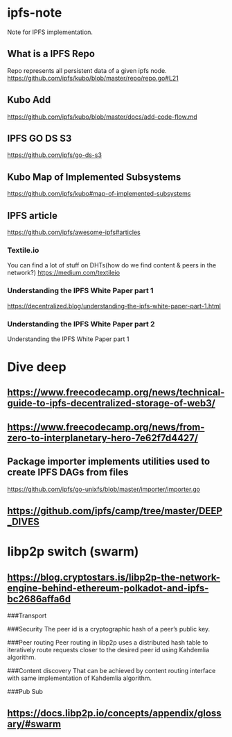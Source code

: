 # ipfs-note
Note for IPFS implementation.

## What is a IPFS Repo
Repo represents all persistent data of a given ipfs node. https://github.com/ipfs/kubo/blob/master/repo/repo.go#L21

## Kubo Add 
https://github.com/ipfs/kubo/blob/master/docs/add-code-flow.md

## IPFS GO DS S3
https://github.com/ipfs/go-ds-s3

## Kubo Map of Implemented Subsystems
https://github.com/ipfs/kubo#map-of-implemented-subsystems

## IPFS article
https://github.com/ipfs/awesome-ipfs#articles

### Textile.io
You can find a lot of stuff on DHTs(how do we find content & peers in the network?)
https://medium.com/textileio

### Understanding the IPFS White Paper part 1
https://decentralized.blog/understanding-the-ipfs-white-paper-part-1.html

### Understanding the IPFS White Paper part 2
Understanding the IPFS White Paper part 1

# Dive deep

## https://www.freecodecamp.org/news/technical-guide-to-ipfs-decentralized-storage-of-web3/

## https://www.freecodecamp.org/news/from-zero-to-interplanetary-hero-7e62f7d4427/

## Package importer implements utilities used to create IPFS DAGs from files
https://github.com/ipfs/go-unixfs/blob/master/importer/importer.go

## https://github.com/ipfs/camp/tree/master/DEEP_DIVES

# libp2p switch (swarm)

## https://blog.cryptostars.is/libp2p-the-network-engine-behind-ethereum-polkadot-and-ipfs-bc2686affa6d

###Transport

###Security
The peer id is a cryptographic hash of a peer’s public key.

###Peer routing
Peer routing in libp2p uses a distributed hash table to iteratively route requests closer to the desired peer id using Kahdemlia algorithm.

###Content discovery
That can be achieved by content routing interface with same implementation of Kahdemlia algorithm.

###Pub Sub

## https://docs.libp2p.io/concepts/appendix/glossary/#swarm
